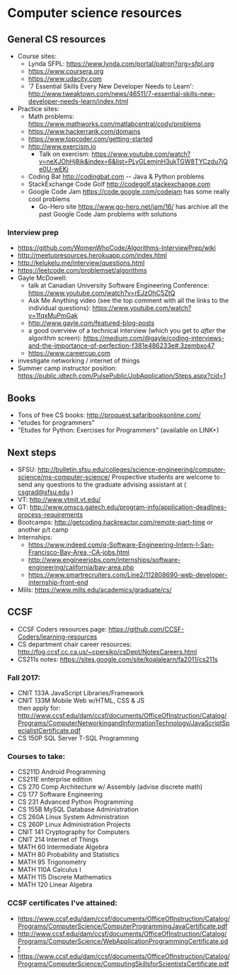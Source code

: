 # Computer science resources #

## General CS resources ##
+ Course sites:
  + Lynda SFPL: https://www.lynda.com/portal/patron?org=sfpl.org
  + https://www.coursera.org
  + https://www.udacity.com
  + '7 Essential Skills Every New Developer Needs to Learn': http://www.tweaktown.com/news/46511/7-essential-skills-new-developer-needs-learn/index.html
+ Practice sites:
  + Math problems: https://www.mathworks.com/matlabcentral/cody/problems
  + https://www.hackerrank.com/domains
  + https://www.topcoder.com/getting-started
  + http://www.exercism.io
     + Talk on exercism: https://www.youtube.com/watch?v=neXJOhHj8ik&index=6&list=PLyGLemjnH3ukTGW8TYCzdu7jQe0U-wEKi
  + Coding Bat http://codingbat.com -- Java & Python problems
  + StackExchange Code Golf http://codegolf.stackexchange.com
  + Google Code Jam https://code.google.com/codejam has some really cool problems
    + Go-Hero site https://www.go-hero.net/jam/16/ has archive all the past Google Code Jam problems *with* solutions


### Interview prep ###
+ https://github.com/WomenWhoCode/Algorithms-InterviewPrep/wiki
+ http://meetupresources.herokuapp.com/index.html
+ http://kelukelu.me/interview/questions.html
+ https://leetcode.com/problemset/algorithms
+ Gayle McDowell:
  + talk at Canadian University Software Engineering Conference: https://www.youtube.com/watch?v=rEJzOhC5ZtQ
  + Ask Me Anything video (see the top comment with all the links to the individual questions): https://www.youtube.com/watch?v=1fqxMuPmGak
  + http://www.gayle.com/featured-blog-posts
  + a good overview of a technical interview (which you get to *after* the algorithm screen): https://medium.com/@gayle/coding-interviews-and-the-importance-of-perfection-f381e486233e#.3zembxo47
  + https://www.careercup.com
+ investigate networking / internet of things
+ Summer camp instructor position: https://public.idtech.com/PulsePublic/JobApplication/Steps.aspx?cid=1


## Books ## 
+ Tons of free CS books: http://proquest.safaribooksonline.com/
+ "etudes for programmers" 
+ "Etudes for Python: Exercises for Programmers" (available on LINK+)


## Next steps ##
+ SFSU: http://bulletin.sfsu.edu/colleges/science-engineering/computer-science/ms-computer-science/
Prospective students are welcome to send any questions to the graduate advising assistant at ( csgrad@sfsu.edu )
+ VT: http://www.vtmit.vt.edu/
+ GT: http://www.omscs.gatech.edu/program-info/application-deadlines-process-requirements
+ Bootcamps: http://getcoding.hackreactor.com/remote-part-time or another p/t camp
+ Internships:
  + https://www.indeed.com/q-Software-Engineering-Intern-l-San-Francisco-Bay-Area,-CA-jobs.html
  + http://www.engineerjobs.com/internships/software-engineering/california/bay-area.php
  + https://www.smartrecruiters.com/Line2/112808690-web-developer-internship-front-end
+ Mills: https://www.mills.edu/academics/graduate/cs/ 


## CCSF ##
+ CCSF Coders resources page: https://github.com/CCSF-Coders/learning-resources
+ CS department chair career resources: http://fog.ccsf.cc.ca.us/~cpersiko/csDept/NotesCareers.html
+ CS211s notes: https://sites.google.com/site/koalalearn/fa2011/cs211s

### Fall 2017: ###
+ CNIT 133A  JavaScript Libraries/Framework
+ CNIT 133M  Mobile Web w/HTML, CSS & JS  
  then apply for: http://www.ccsf.edu/dam/ccsf/documents/OfficeOfInstruction/Catalog/Programs/ComputerNetworkingandInformationTechnology/JavaScriptSpecialistCertificate.pdf
+ CS 150P SQL Server T-SQL Programming  

### Courses to take: ###
+ CS211D Android Programming
+ CS211E enterprise edition
+ CS 270 Comp Architecture w/ Assembly (advise discrete math)
+ CS   177   Software Engineering
+ CS   231   Advanced Python Programming
+ CS   155B  MySQL Database Administration
+ CS   260A  Linux System Administration
+ CS   260P  Linux Administration Projects  
+ CNIT 141 Cryptography for Computers
+ CNIT 214   Internet of Things
+ MATH  60   Intermediate Algebra
+ MATH  80   Probability and Statistics 
+ MATH  95   Trigonometry
+ MATH 110A  Calculus I 
+ MATH 115   Discrete Mathematics 
+ MATH 120   Linear Algebra

### CCSF certificates I've attained: ###
  + https://www.ccsf.edu/dam/ccsf/documents/OfficeOfInstruction/Catalog/Programs/ComputerScience/ComputerProgrammingJavaCertificate.pdf
  + http://www.ccsf.edu/dam/ccsf/documents/OfficeOfInstruction/Catalog/Programs/ComputerScience/WebApplicationProgrammingCertificate.pdf
  + https://www.ccsf.edu/dam/ccsf/documents/OfficeOfInstruction/Catalog/Programs/ComputerScience/ComputingSkillsforScientistsCertificate.pdf

